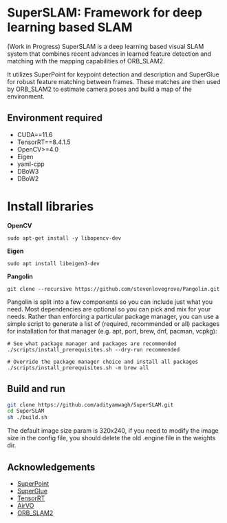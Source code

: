 # SuperSLAM: Framework for deep learning based SLAM

(Work in Progress) SuperSLAM is a deep learning based visual SLAM system that combines recent advances in learned feature detection and matching with the mapping capabilities of ORB_SLAM2. 

It utilizes SuperPoint for keypoint detection and description and SuperGlue for robust feature matching between frames. These matches are then used by ORB_SLAM2 to estimate camera poses and build a map of the environment.

## Environment required
* CUDA==11.6
* TensorRT==8.4.1.5
* OpenCV>=4.0
* Eigen
* yaml-cpp
* DBoW3
* DBoW2

# Install libraries

**OpenCV**
```
sudo apt-get install -y libopencv-dev
```
**Eigen**
```
sudo apt install libeigen3-dev
```
**Pangolin**
```
git clone --recursive https://github.com/stevenlovegrove/Pangolin.git
```

Pangolin is split into a few components so you can include just what you need. Most dependencies are optional so you can pick and mix for your needs. Rather than enforcing a particular package manager, you can use a simple script to generate a list of (required, recommended or all) packages for installation for that manager (e.g. apt, port, brew, dnf, pacman, vcpkg):

```
# See what package manager and packages are recommended
./scripts/install_prerequisites.sh --dry-run recommended

# Override the package manager choice and install all packages
./scripts/install_prerequisites.sh -m brew all
```

## Build and run
```bash
git clone https://github.com/adityamwagh/SuperSLAM.git
cd SuperSLAM
sh ./build.sh
```

The default image size param is 320x240, if you need to modify the image size in the config file, you should delete the old .engine file in the weights dir.

## Acknowledgements
* [SuperPoint](https://github.com/magicleap/SuperPointPretrainedNetwork) 
* [SuperGlue](https://github.com/magicleap/SuperGluePretrainedNetwork) 
* [TensorRT](https://github.com/NVIDIA/TensorRT) 
* [AirVO](https://github.com/xukuanHIT/AirVO)
* [ORB_SLAM2](https://github.com/raulmur/ORB_SLAM2)
